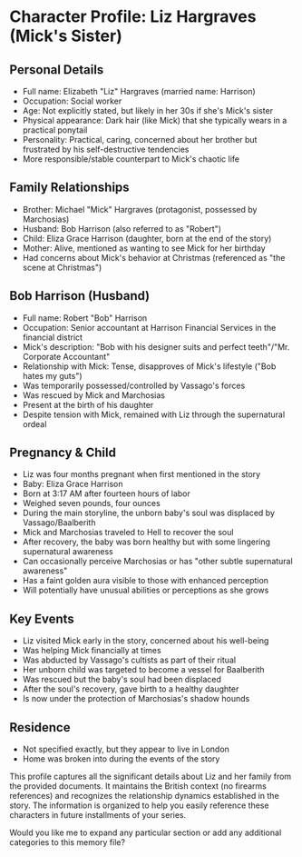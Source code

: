 # Character Profile: Liz Hargraves (Mick's Sister)

## Personal Details

- Full name: Elizabeth "Liz" Hargraves (married name: Harrison)
- Occupation: Social worker
- Age: Not explicitly stated, but likely in her 30s if she's Mick's sister
- Physical appearance: Dark hair (like Mick) that she typically wears in a practical ponytail
- Personality: Practical, caring, concerned about her brother but frustrated by his self-destructive tendencies
- More responsible/stable counterpart to Mick's chaotic life

## Family Relationships

- Brother: Michael "Mick" Hargraves (protagonist, possessed by Marchosias)
- Husband: Bob Harrison (also referred to as "Robert")
- Child: Eliza Grace Harrison (daughter, born at the end of the story)
- Mother: Alive, mentioned as wanting to see Mick for her birthday
- Had concerns about Mick's behavior at Christmas (referenced as "the scene at Christmas")

## Bob Harrison (Husband)

- Full name: Robert "Bob" Harrison
- Occupation: Senior accountant at Harrison Financial Services in the financial district
- Mick's description: "Bob with his designer suits and perfect teeth"/"Mr. Corporate Accountant"
- Relationship with Mick: Tense, disapproves of Mick's lifestyle ("Bob hates my guts")
- Was temporarily possessed/controlled by Vassago's forces
- Was rescued by Mick and Marchosias
- Present at the birth of his daughter
- Despite tension with Mick, remained with Liz through the supernatural ordeal

## Pregnancy & Child

- Liz was four months pregnant when first mentioned in the story
- Baby: Eliza Grace Harrison
- Born at 3:17 AM after fourteen hours of labor
- Weighed seven pounds, four ounces
- During the main storyline, the unborn baby's soul was displaced by Vassago/Baalberith
- Mick and Marchosias traveled to Hell to recover the soul
- After recovery, the baby was born healthy but with some lingering supernatural awareness
- Can occasionally perceive Marchosias or has "other subtle supernatural awareness"
- Has a faint golden aura visible to those with enhanced perception
- Will potentially have unusual abilities or perceptions as she grows

## Key Events

- Liz visited Mick early in the story, concerned about his well-being
- Was helping Mick financially at times
- Was abducted by Vassago's cultists as part of their ritual
- Her unborn child was targeted to become a vessel for Baalberith
- Was rescued but the baby's soul had been displaced
- After the soul's recovery, gave birth to a healthy daughter
- Is now under the protection of Marchosias's shadow hounds

## Residence

- Not specified exactly, but they appear to live in London
- Home was broken into during the events of the story

This profile captures all the significant details about Liz and her family from the provided documents. It maintains the British context (no firearms references) and recognizes the relationship dynamics established in the story. The information is organized to help you easily reference these characters in future installments of your series.

Would you like me to expand any particular section or add any additional categories to this memory file?
